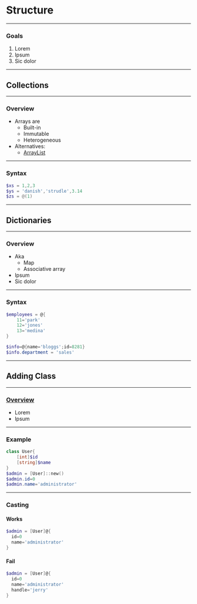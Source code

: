 # Structure

---

### Goals
1. Lorem
1. Ipsum
1. Sic dolor

---

## Collections

---

### Overview
* Arrays are
  - Built-in
  - Immutable
  - Heterogeneous
* Alternatives:
  - [ArrayList](https://docs.microsoft.com/en-us/dotnet/api/system.collections.arraylist)

---

### Syntax
```powershell
$xs = 1,2,3
$ys = 'danish','strudle',3.14
$zs = @(1)
```

---

## Dictionaries

---

### Overview
* Aka
  - Map
  - Associative array
* Ipsum
* Sic dolor

---

### Syntax
```powershell
$employees = @{
    11='park'
    12='jones'
    13='medina'
}
```

```powershell
$info=@{name='bloggs';id=8281}
$info.department = 'sales'
```

---

## Adding Class

---

### [Overview](https://docs.microsoft.com/en-us/powershell/module/microsoft.powershell.core/about/about_classes)
* Lorem
* Ipsum

---

### Example
```powershell
class User{
    [int]$id
    [string]$name
}
$admin = [User]::new()
$admin.id=0
$admin.name='administrator'
```

---

### Casting
#### Works
```powershell
$admin = [User]@{
  id=0
  name='administrator'
}
```

#### Fail
```powershell
$admin = [User]@{
  id=0
  name='administrator'
  handle='jerry'
}
```



